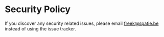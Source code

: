 # Security Policy

If you discover any security related issues, please email freek@spatie.be instead of using the issue tracker.
